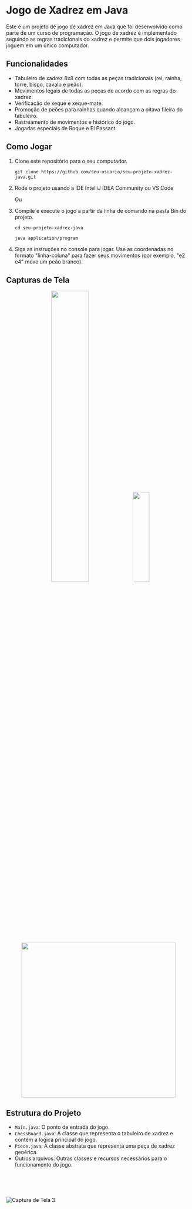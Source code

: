 
# Jogo de Xadrez em Java

Este é um projeto de jogo de xadrez em Java que foi desenvolvido como parte de um curso de programação. O jogo de xadrez é implementado seguindo as regras tradicionais do xadrez e permite que dois jogadores joguem em um único computador.

## Funcionalidades

- Tabuleiro de xadrez 8x8 com todas as peças tradicionais (rei, rainha, torre, bispo, cavalo e peão).
- Movimentos legais de todas as peças de acordo com as regras do xadrez.
- Verificação de xeque e xeque-mate.
- Promoção de peões para rainhas quando alcançam a oitava fileira do tabuleiro.
- Rastreamento de movimentos e histórico do jogo.
- Jogadas especiais de Roque e El Passant.

## Como Jogar

1. Clone este repositório para o seu computador.

   ```
   git clone https://github.com/seu-usuario/seu-projeto-xadrez-java.git
   ```
   
2. Rode o projeto usando a IDE IntelliJ IDEA Community ou VS Code

   Ou
   
4. Compile e execute o jogo a partir da linha de comando na pasta Bin do projeto.
   
   ```
   cd seu-projeto-xadrez-java
   
   java application/program

   ```
   
5. Siga as instruções no console para jogar. Use as coordenadas no formato "linha-coluna" para fazer seus movimentos (por exemplo, "e2 e4" move um peão branco).

## Capturas de Tela

<p align="center">
  <img src="https://github.com/user-attachments/assets/9bda0af3-3422-45f0-bb20-1af73166dfdc" width="45%" height="45%" />
  <img src="https://github.com/user-attachments/assets/1710dd17-82c1-4d70-b945-0ed83881f418" width="30%" height="25%" />
</p>


<p align = "center">
  <img min-width = "1000" height = "420" src = "assets/Untitled ‑ Made with FlexClip.gif">
</p>


## Estrutura do Projeto

- `Main.java`: O ponto de entrada do jogo.
- `ChessBoard.java`: A classe que representa o tabuleiro de xadrez e contém a lógica principal do jogo.
- `Piece.java`: A classe abstrata que representa uma peça de xadrez genérica.
- Outros arquivos: Outras classes e recursos necessários para o funcionamento do jogo.
<br>
<br>
<br>

![Captura de Tela 3](https://github.com/user-attachments/assets/b86359da-33b0-494c-8175-4b7388dfdf3f)
